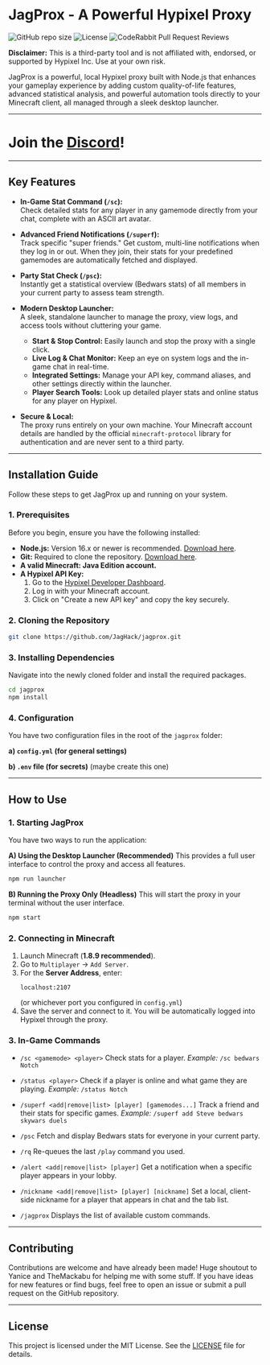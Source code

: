 # JagProx - A Powerful Hypixel Proxy

![GitHub repo size](https://img.shields.io/github/repo-size/JagHack/jagprox?style=for-the-badge&color=B33BFF) ![License](https://img.shields.io/github/license/JagHack/jagprox?style=for-the-badge&color=B33BFF) ![CodeRabbit Pull Request Reviews](https://img.shields.io/coderabbit/prs/github/JagHack/jagprox?utm_source=oss&utm_medium=github&utm_campaign=JagHack%2Fjagprox&labelColor=171717&color=FF570A&link=https%3A%2F%2Fcoderabbit.ai&label=CodeRabbit+Reviews)

**Disclaimer:** This is a third-party tool and is not affiliated with, endorsed, or supported by Hypixel Inc. Use at your own risk.

JagProx is a powerful, local Hypixel proxy built with Node.js that enhances your gameplay experience by adding custom quality-of-life features, advanced statistical analysis, and powerful automation tools directly to your Minecraft client, all managed through a sleek desktop launcher.

---

# Join the [Discord](https://discord.gg/ZQ46u4NhVt)!

---

## Key Features

- **In-Game Stat Command (`/sc`):**  
  Check detailed stats for any player in any gamemode directly from your chat, complete with an ASCII art avatar.

- **Advanced Friend Notifications (`/superf`):**  
  Track specific "super friends." Get custom, multi-line notifications when they log in or out. When they join, their stats for your predefined gamemodes are automatically fetched and displayed.

- **Party Stat Check (`/psc`):**  
  Instantly get a statistical overview (Bedwars stats) of all members in your current party to assess team strength.

- **Modern Desktop Launcher:**  
  A sleek, standalone launcher to manage the proxy, view logs, and access tools without cluttering your game.
  - **Start & Stop Control:** Easily launch and stop the proxy with a single click.
  - **Live Log & Chat Monitor:** Keep an eye on system logs and the in-game chat in real-time.
  - **Integrated Settings:** Manage your API key, command aliases, and other settings directly within the launcher.
  - **Player Search Tools:** Look up detailed player stats and online status for any player on Hypixel.

- **Secure & Local:**  
  The proxy runs entirely on your own machine. Your Minecraft account details are handled by the official `minecraft-protocol` library for authentication and are never sent to a third party.

---

## Installation Guide

Follow these steps to get JagProx up and running on your system.

### 1. Prerequisites

Before you begin, ensure you have the following installed:

- **Node.js:** Version 16.x or newer is recommended. [Download here](https://nodejs.org/).
- **Git:** Required to clone the repository. [Download here](https://git-scm.com/).
- **A valid Minecraft: Java Edition account.**
- **A Hypixel API Key:**
  1. Go to the [Hypixel Developer Dashboard](https://developer.hypixel.net/).
  2. Log in with your Minecraft account.
  3. Click on "Create a new API key" and copy the key securely.

### 2. Cloning the Repository

```bash
git clone https://github.com/JagHack/jagprox.git
```

### 3. Installing Dependencies

Navigate into the newly cloned folder and install the required packages.
```bash
cd jagprox
npm install
```

### 4. Configuration

You have two configuration files in the root of the `jagprox` folder:

**a) `config.yml` (for general settings)**

**b) `.env` file (for secrets)** (maybe create this one)

---

## How to Use

### 1. Starting JagProx

You have two ways to run the application:

**A) Using the Desktop Launcher (Recommended)**
This provides a full user interface to control the proxy and access all features.

```bash
npm run launcher
```

**B) Running the Proxy Only (Headless)**
This will start the proxy in your terminal without the user interface.

```bash
npm start
```

### 2. Connecting in Minecraft

1. Launch Minecraft (**1.8.9 recommended**).
2. Go to `Multiplayer` → `Add Server`.
3. For the **Server Address**, enter:
   ```
   localhost:2107
   ```
   (or whichever port you configured in `config.yml`)
4. Save the server and connect to it. You will be automatically logged into Hypixel through the proxy.

### 3. In-Game Commands

* `/sc <gamemode> <player>`
  Check stats for a player.
  *Example:* `/sc bedwars Notch`

* `/status <player>`
  Check if a player is online and what game they are playing.
  *Example:* `/status Notch`

* `/superf <add|remove|list> [player] [gamemodes...]`
  Track a friend and their stats for specific games.
  *Example:* `/superf add Steve bedwars skywars duels`

* `/psc`
  Fetch and display Bedwars stats for everyone in your current party.

* `/rq`
  Re-queues the last `/play` command you used.

* `/alert <add|remove|list> [player]`
  Get a notification when a specific player appears in your lobby.

* `/nickname <add|remove|list> [player] [nickname]`
  Set a local, client-side nickname for a player that appears in chat and the tab list.

* `/jagprox`
  Displays the list of available custom commands.

---

## Contributing

Contributions are welcome and have already been made! Huge shoutout to Yanice and TheMackabu for helping me with some stuff. If you have ideas for new features or find bugs, feel free to open an issue or submit a pull request on the GitHub repository.

---

## License

This project is licensed under the MIT License. See the [LICENSE](LICENSE) file for details.
